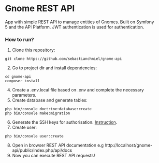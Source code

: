 # Gnome REST API

App with simple REST API to manage entities of Gnomes. 
Built on Symfony 5 and the API Platform. JWT authentication is used for authentication.

### How to run?
1. Clone this repository:
```
git clone https://github.com/sebastianchmiel/gnome-api
```
2. Go to project dir and install dependencies:
```
cd gnome-api
composer install
```
4. Create a .env.local file based on .env and complete the necessary parameters.
5. Create database and generate tables:
```
php bin/console doctrine:database:create
php bin/console make:migration
```
6. Generate the SSH keys for authorisation. [Instruction](https://github.com/lexik/LexikJWTAuthenticationBundle/blob/master/Resources/doc/index.md#generate-the-ssh-keys).
7. Create user:
```
php bin/console user:create
```
8. Open in browser REST API documentation e.g http://localhost/gnome-api/public/index.php/api/docs 
9. Now you can execute REST API requests!

